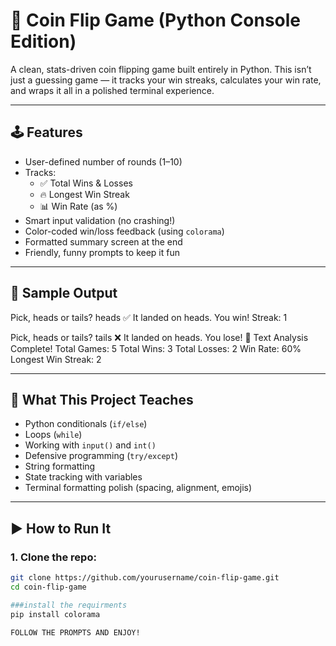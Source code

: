 # 🎲 Coin Flip Game (Python Console Edition)

A clean, stats-driven coin flipping game built entirely in Python. This isn’t just a guessing game — it tracks your win streaks, calculates your win rate, and wraps it all in a polished terminal experience.

---

## 🕹️ Features

- User-defined number of rounds (1–10)
- Tracks:
  - ✅ Total Wins & Losses
  - 🔥 Longest Win Streak
  - 📊 Win Rate (as %)
- Smart input validation (no crashing!)
- Color-coded win/loss feedback (using `colorama`)
- Formatted summary screen at the end
- Friendly, funny prompts to keep it fun

---

## 📸 Sample Output

Pick, heads or tails? heads
✅ It landed on heads. You win! Streak: 1

Pick, heads or tails? tails
❌ It landed on heads. You lose!
📝 Text Analysis Complete!
Total Games: 5
Total Wins: 3
Total Losses: 2
Win Rate: 60%
Longest Win Streak: 2

---

## 🧠 What This Project Teaches

- Python conditionals (`if/else`)
- Loops (`while`)
- Working with `input()` and `int()`
- Defensive programming (`try/except`)
- String formatting
- State tracking with variables
- Terminal formatting polish (spacing, alignment, emojis)

---

## ▶️ How to Run It

### 1. Clone the repo: 
```bash
git clone https://github.com/yourusername/coin-flip-game.git
cd coin-flip-game

###install the requirments
pip install colorama

FOLLOW THE PROMPTS AND ENJOY!
